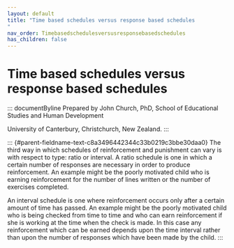 ```yaml
---
layout: default
title: "Time based schedules versus response based schedules 
"
nav_order: Timebasedschedulesversusresponsebasedschedules
has_children: false
---
```

# Time based schedules versus response based schedules 


::: documentByline
Prepared by John Church, PhD, School of Educational Studies and Human
Development

University of Canterbury, Christchurch, New Zealand.
:::

::: {#parent-fieldname-text-c8a3496442344c33b0219c3bbe30daa0}
The third way in which schedules of reinforcement and punishment can
vary is with respect to type: ratio or interval. A ratio schedule is one
in which a certain number of responses are necessary in order to produce
reinforcement. An example might be the poorly motivated child who is
earning reinforcement for the number of lines written or the number of
exercises completed.

An interval schedule is one where reinforcement occurs only after a
certain amount of time has passed. An example might be the poorly
motivated child who is being checked from time to time and who can earn
reinforcement if she is working at the time when the check is made. In
this case any reinforcement which can be earned depends upon the time
interval rather than upon the number of responses which have been made
by the child.
:::
